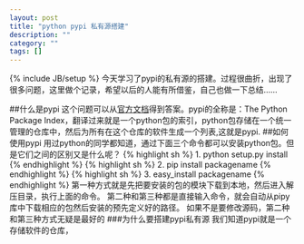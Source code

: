 ```yaml
---
layout: post
title: "python pypi 私有源搭建"
description: ""
category: ""
tags: []
---
```

{% include JB/setup %}
今天学习了pypi的私有源的搭建。过程很曲折，出现了很多问题，这里做个记录，希望以后的人能有所借鉴，自己也做一下总结……

##什么是pypi
这个问题可以从[官方文档](https://pypi.python.org/pypi)得到答案。pypi的全称是：The Python Package Index，翻译过来就是一个python包的索引，python包存储在一个统一管理的仓库中，然后为所有在这个仓库的软件生成一个列表,这就是pypi.
##如何使用pypi
用过python的同学都知道，通过下面三个命令都可以安装python包。但是它们之间的区别又是什么呢？
{% highlight sh %}
    1. python setup.py  install
{% endhighlight %}
{% highlight sh %}
    2. pip install packagename
{% endhighlight %}
{% highlight sh %}
    3. easy_install packagename
{% endhighlight %}
第一种方式就是先把要安装的包的模块下载到本地，然后进入解压目录，执行上面的命令。
第二种和第三种都是直接输入命令，就会自动从pipy库中下载相应的包然后安装的预先定义好的路径。
如果不是要修改源码，第二种和第三种方式无疑是最好的
###为什么要搭建pypi私有源
我们知道pypi就是一个存储软件的仓库，
